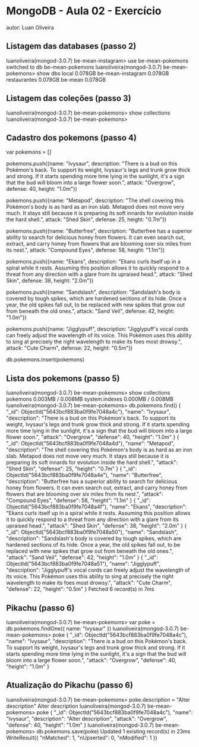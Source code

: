 # MongoDB - Aula 02 - Exercício
autor: Luan Oliveira

## Listagem das databases (passo 2)
luanoliveira(mongod-3.0.7) be-mean-instagram> use be-mean-pokemons
switched to db be-mean-pokemons
luanoliveira(mongod-3.0.7) be-mean-pokemons> show dbs
local              0.078GB
be-mean-instagram  0.078GB
restaurantes       0.078GB
be-mean            0.078GB

## Listagem das coleções (passo 3)
luanoliveira(mongod-3.0.7) be-mean-pokemons> show collections
luanoliveira(mongod-3.0.7) be-mean-pokemons>

## Cadastro dos pokemons (passo 4)
var pokemons = []

pokemons.push({name: "Ivysaur", description: "There is a bud on this Pokémon's back. To support its weight, Ivysaur's legs and trunk grow thick and strong. If it starts spending more time lying in the sunlight, it's a sign that the bud will bloom into a large flower soon.", attack: "Overgrow", defense: 40, height: "1.0m"})

pokemons.push({name: "Metapod", description: "The shell covering this Pokémon's body is as hard as an iron slab. Metapod does not move very much. It stays still because it is preparing its soft innards for evolution inside the hard shell.", attack: "Shed Skin", defense: 25, height: "0.7m"})

pokemons.push({name: "Butterfree", description: "Butterfree has a superior ability to search for delicious honey from flowers. It can even search out, extract, and carry honey from flowers that are blooming over six miles from its nest.", attack: "Compound Eyes", defense: 58, height: "1.1m"})

pokemons.push({name: "Ekans", description: "Ekans curls itself up in a spiral while it rests. Assuming this position allows it to quickly respond to a threat from any direction with a glare from its upraised head.", attack: "Shed Skin", defense: 38, height: "2.0m"})

pokemons.push({name: "Sandslash", description: "Sandslash's body is covered by tough spikes, which are hardened sections of its hide. Once a year, the old spikes fall out, to be replaced with new spikes that grow out from beneath the old ones.", attack: "Sand Veil", defense: 42, height: "1.0m"})

pokemons.push({name: "Jigglypuff", description: "Jigglypuff's vocal cords can freely adjust the wavelength of its voice. This Pokémon uses this ability to sing at precisely the right wavelength to make its foes most drowsy.", attack: "Cute Charm", defense: 22, height: "0.5m"})

db.pokemons.insert(pokemons)

## Lista dos pokemons (passo 5)

luanoliveira(mongod-3.0.7) be-mean-pokemons> show collections
pokemons        0.003MB / 0.008MB
system.indexes  0.000MB / 0.008MB
luanoliveira(mongod-3.0.7) be-mean-pokemons> db.pokemons.find()
{
  "_id": ObjectId("5643bcf883ba0f9fe7048a4c"),
  "name": "Ivysaur",
  "description": "There is a bud on this Pokémon's back. To support its weight, Ivysaur's legs and trunk grow thick and strong. If it starts spending more time lying in the sunlight, it's a sign that the bud will bloom into a large flower soon.",
  "attack": "Overgrow",
  "defense": 40,
  "height": "1.0m"
}
{
  "_id": ObjectId("5643bcf883ba0f9fe7048a4d"),
  "name": "Metapod",
  "description": "The shell covering this Pokémon's body is as hard as an iron slab. Metapod does not move very much. It stays still because it is preparing its soft innards for evolution inside the hard shell.",
  "attack": "Shed Skin",
  "defense": 25,
  "height": "0.7m"
}
{
  "_id": ObjectId("5643bcf883ba0f9fe7048a4e"),
  "name": "Butterfree",
  "description": "Butterfree has a superior ability to search for delicious honey from flowers. It can even search out, extract, and carry honey from flowers that are blooming over six miles from its nest.",
  "attack": "Compound Eyes",
  "defense": 58,
  "height": "1.1m"
}
{
  "_id": ObjectId("5643bcf883ba0f9fe7048a4f"),
  "name": "Ekans",
  "description": "Ekans curls itself up in a spiral while it rests. Assuming this position allows it to quickly respond to a threat from any direction with a glare from its upraised head.",
  "attack": "Shed Skin",
  "defense": 38,
  "height": "2.0m"
}
{
  "_id": ObjectId("5643bcf883ba0f9fe7048a50"),
  "name": "Sandslash",
  "description": "Sandslash's body is covered by tough spikes, which are hardened sections of its hide. Once a year, the old spikes fall out, to be replaced with new spikes that grow out from beneath the old ones.",
  "attack": "Sand Veil",
  "defense": 42,
  "height": "1.0m"
}
{
  "_id": ObjectId("5643bcf883ba0f9fe7048a51"),
  "name": "Jigglypuff",
  "description": "Jigglypuff's vocal cords can freely adjust the wavelength of its voice. This Pokémon uses this ability to sing at precisely the right wavelength to make its foes most drowsy.",
  "attack": "Cute Charm",
  "defense": 22,
  "height": "0.5m"
}
Fetched 6 record(s) in 7ms

## Pikachu (passo 6)

luanoliveira(mongod-3.0.7) be-mean-pokemons> var poke = db.pokemons.findOne({ name: "Ivysaur" })
luanoliveira(mongod-3.0.7) be-mean-pokemons> poke
{
  "_id": ObjectId("5643bcf883ba0f9fe7048a4c"),
  "name": "Ivysaur",
  "description": "There is a bud on this Pokémon's back. To support its weight, Ivysaur's legs and trunk grow thick and strong. If it starts spending more time lying in the sunlight, it's a sign that the bud will bloom into a large flower soon.",
  "attack": "Overgrow",
  "defense": 40,
  "height": "1.0m"
}

## Atualização do Pikachu (passo 6)
luanoliveira(mongod-3.0.7) be-mean-pokemons> poke.description = "Alter description"
Alter description
luanoliveira(mongod-3.0.7) be-mean-pokemons> poke
{
  "_id": ObjectId("5643bcf883ba0f9fe7048a4c"),
  "name": "Ivysaur",
  "description": "Alter description",
  "attack": "Overgrow",
  "defense": 40,
  "height": "1.0m"
}
luanoliveira(mongod-3.0.7) be-mean-pokemons> db.pokemons.save(poke)
Updated 1 existing record(s) in 23ms
WriteResult({
  "nMatched": 1,
  "nUpserted": 0,
  "nModified": 1
})
